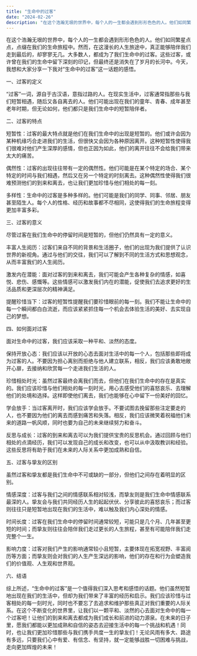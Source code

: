 ```yaml
---
title: "生命中的过客"
date: "2024-02-26"
description: "在这个浩瀚无垠的世界中，每个人的一生都会遇到形形色色的人。他们如同繁星点点，点缀在我们的生命旅程中。然而，在这漫长的人生旅途中，真正能够陪伴我们走到最后的，却寥寥无几。大多数人，都成为了我们生命中的过客。这些过客，或许曾在我们的生命中留下深刻的印记，但最终还是消失在了岁月的长河中。今天，我想和大家分享一下我对“生命中的过客”这一话题的感悟。"
---
```


在这个浩瀚无垠的世界中，每个人的一生都会遇到形形色色的人。他们如同繁星点点，点缀在我们的生命旅程中。然而，在这漫长的人生旅途中，真正能够陪伴我们走到最后的，却寥寥无几。大多数人，都成为了我们生命中的过客。这些过客，或许曾在我们的生命中留下深刻的印记，但最终还是消失在了岁月的长河中。今天，我想和大家分享一下我对“生命中的过客”这一话题的感悟。

一、过客的定义

“过客”一词，源自于古汉语，意指过路的人。在现实生活中，过客通常指那些与我们短暂相遇，随后又各自离去的人。他们可能出现在我们的童年、青春、成年甚至老年时期，但无论如何，他们都只是我们生命中的短暂陪伴者。

二、过客的特点

短暂性：过客的最大特点就是他们在我们生命中的出现是短暂的。他们或许会因为某种机缘巧合走进我们的生活，但很快又会因为各种原因离开。这种短暂性使得我们很难对他们产生深厚的感情，但也正因为如此，他们的离开往往不会给我们带来太大的痛苦。

偶然性：过客的出现往往带有一定的偶然性。他们可能是在某个特定的场合、某个特定的时间与我们相遇，然后又在另一个特定的时刻离去。这种偶然性使得我们很难预测他们的到来和离去，也让我们更加珍惜与他们相处的每一刻。

多样性：生命中的过客是多种多样的。他们可能是我们的同学、同事、邻居、朋友甚至陌生人。每个人的性格、经历和故事都不尽相同，这使得我们的生命旅程变得更加丰富多彩。

三、过客的意义

尽管过客在我们生命中的停留时间是短暂的，但他们仍然具有一定的意义。

丰富人生阅历：过客们来自不同的背景和生活圈子，他们的出现为我们提供了认识世界的新视角。通过与他们的交往，我们可以了解到不同的生活方式和思想观念，从而丰富我们的人生阅历。

激发内在潜能：面对过客的到来和离去，我们可能会产生各种复杂的情感，如喜悦、悲伤、感慨等。这些情感可以激发我们内在的潜能，促使我们去追求更好的生活品质和更深层次的精神满足。

提醒珍惜当下：过客的短暂性提醒我们要珍惜眼前的每一刻。我们不能让生命中的每一个瞬间都白白流逝，而应该紧紧抓住每一个机会去体验生活的美好、去实现自己的梦想。

四、如何面对过客

面对生命中的过客，我们应该采取一种平和、淡然的态度。

保持开放心态：我们应该以开放的心态去面对生活中的每一个人，包括那些即将成为过客的人。不要因为担心离别而拒绝与他人建立联系，相反，我们应该勇敢地敞开心扉，去接纳和欣赏每一个走进我们生活的人。

珍惜相处时光：虽然过客最终会离我们而去，但他们在我们生命中的存在是真实的。我们应该珍惜与他们相处的每一刻时光，用心去感受他们的喜怒哀乐、去理解他们的处境和选择。这样即使他们离去，我们也能够在心中留下一份美好的回忆。

学会放手：当过客离开时，我们应该学会放手。不要试图去挽留那些注定要走的人，也不要因为他们的离去而感到痛苦和失落。相反，我们应该微笑着祝福他们未来的道路一帆风顺，同时也要为自己的未来继续努力和奋斗。

反思与成长：过客的到来和离去可以为我们提供宝贵的反思机会。通过回顾与他们相处的点滴经历，我们可以发现自己的成长和改变，也可以从中汲取教训和经验。这些反思将有助于我们在未来的人际关系中更加成熟和自信。

五、过客与挚友的区别

虽然过客和挚友都是我们生命中不可或缺的一部分，但他们之间存在着明显的区别。

情感深度：过客与我们之间的情感联系相对较浅，而挚友则是我们生命中情感联系最深的人。挚友会与我们共同经历人生的起起伏伏、分享彼此的喜怒哀乐；而过客则往往只是短暂地出现在我们的生活中，难以触及我们内心深处的情感。

时间长度：过客在我们生命中的停留时间通常较短，可能只是几个月、几年甚至更短的时间；而挚友则往往会陪伴我们走过更长的人生旅程，甚至有可能陪伴我们走完整个一生。

影响力度：过客对我们产生的影响通常较小且短暂，主要体现在拓宽视野、丰富阅历等方面；而挚友则会对我们的人生产生深远的影响，他们的存在和行为会塑造我们的价值观、人生观和世界观。

六、结语

综上所述，“生命中的过客”是一个值得我们深入思考和感悟的话题。他们虽然短暂地出现在我们的生活中，但却为我们带来了丰富的经历和启示。我们应该珍惜与过客相处的每一刻时光，同时也不要忘了去追求和维护那些真正对我们重要的人际关系。在这个不断变化的世界里，让我们以一颗平和、淡然的心去面对生命中的每一个过客吧！让他们的到来和离去都成为我们成长和前进的动力源泉。在未来的日子里，愿我们都能以更加成熟和自信的姿态去迎接生活中的每一个挑战和机遇！同时，也让我们更加珍惜那些与我们携手共度一生的挚友们！无论风雨有多大、路途有多远，只要我们心中有爱、有信念、有坚持，就一定能够战胜一切困难与挑战，走向更加辉煌的未来！
